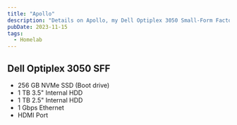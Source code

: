 ```yaml
---
title: "Apollo"
description: "Details on Apollo, my Dell Optiplex 3050 Small-Form Factor PC."
pubDate: 2023-11-15
tags:
  - Homelab
---
```


## Dell Optiplex 3050 SFF

- 256 GB NVMe SSD (Boot drive)
- 1 TB 3.5" Internal HDD
- 1 TB 2.5" Internal HDD
- 1 Gbps Ethernet
- HDMI Port
